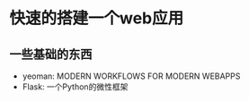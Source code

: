 快速的搭建一个web应用
========================

## 一些基础的东西

* yeoman: MODERN WORKFLOWS FOR MODERN WEBAPPS
* Flask: 一个Python的微性框架



